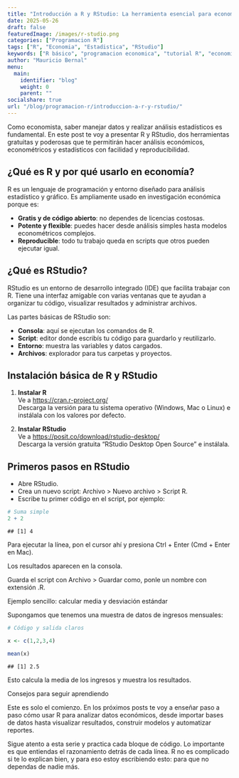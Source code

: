 ```yaml
---
title: "Introducción a R y RStudio: La herramienta esencial para economistas"
date: 2025-05-26
draft: false
featuredImage: /images/r-studio.png
categories: ["Programacion R"]
tags: ["R", "Economia", "Estadistica", "RStudio"]
keywords: ["R básico", "programacion economica", "tutorial R", "economistas"]
author: "Mauricio Bernal"
menu:
  main:
    identifier: "blog"
    weight: 0
    parent: ""
socialshare: true
url: "/blog/programacion-r/introduccion-a-r-y-rstudio/"
---
```


Como economista, saber manejar datos y realizar análisis estadísticos es fundamental. En este post te voy a presentar R y RStudio, dos herramientas gratuitas y poderosas que te permitirán hacer análisis económicos, econométricos y estadísticos con facilidad y reproducibilidad.

## ¿Qué es R y por qué usarlo en economía?

R es un lenguaje de programación y entorno diseñado para análisis estadístico y gráfico. Es ampliamente usado en investigación económica porque es:

- **Gratis y de código abierto**: no dependes de licencias costosas.  
- **Potente y flexible**: puedes hacer desde análisis simples hasta modelos econométricos complejos.  
- **Reproducible**: todo tu trabajo queda en scripts que otros pueden ejecutar igual.

## ¿Qué es RStudio?

RStudio es un entorno de desarrollo integrado (IDE) que facilita trabajar con R. Tiene una interfaz amigable con varias ventanas que te ayudan a organizar tu código, visualizar resultados y administrar archivos.

Las partes básicas de RStudio son:

- **Consola**: aquí se ejecutan los comandos de R.  
- **Script**: editor donde escribís tu código para guardarlo y reutilizarlo.  
- **Entorno**: muestra las variables y datos cargados.  
- **Archivos**: explorador para tus carpetas y proyectos.

## Instalación básica de R y RStudio

1. **Instalar R**  
   Ve a https://cran.r-project.org/  
   Descarga la versión para tu sistema operativo (Windows, Mac o Linux) e instálala con los valores por defecto.

2. **Instalar RStudio**  
   Ve a https://posit.co/download/rstudio-desktop/  
   Descarga la versión gratuita “RStudio Desktop Open Source” e instálala.

## Primeros pasos en RStudio

- Abre RStudio.  
- Crea un nuevo script: Archivo > Nuevo archivo > Script R.  
- Escribe tu primer código en el script, por ejemplo:  


``` r
# Suma simple
2 + 2
```

```
## [1] 4
```

Para ejecutar la línea, pon el cursor ahí y presiona Ctrl + Enter (Cmd + Enter en Mac).

Los resultados aparecen en la consola.

Guarda el script con Archivo > Guardar como, ponle un nombre con extensión .R.

Ejemplo sencillo: calcular media y desviación estándar

Supongamos que tenemos una muestra de datos de ingresos mensuales:


``` r
# Código y salida claros

x <- c(1,2,3,4)

mean(x)
```

```
## [1] 2.5
```

Esto calcula la media de los ingresos y muestra los resultados.

Consejos para seguir aprendiendo

Este es solo el comienzo. En los próximos posts te voy a enseñar paso a paso cómo usar R para analizar datos económicos, desde importar bases de datos hasta visualizar resultados, construir modelos y automatizar reportes.

Sigue atento a esta serie y practica cada bloque de código. Lo importante es que entiendas el razonamiento detrás de cada línea. R no es complicado si te lo explican bien, y para eso estoy escribiendo esto: para que no dependas de nadie más.





